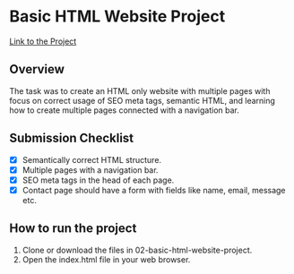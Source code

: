 # Basic HTML Website Project
<a href="https://roadmap.sh/projects/basic-html-website">Link to the Project</a>

## Overview 
The task was to create an HTML only website with multiple pages with focus on correct usage of SEO meta tags, semantic HTML, and learning how to create multiple pages connected with a navigation bar.

## Submission Checklist
- [x] Semantically correct HTML structure.
- [x] Multiple pages with a navigation bar.
- [x] SEO meta tags in the head of each page.
- [x] Contact page should have a form with fields like name, email, message etc.

## How to run the project
1. Clone or download the files in 02-basic-html-website-project.
2. Open the index.html file in your web browser.
